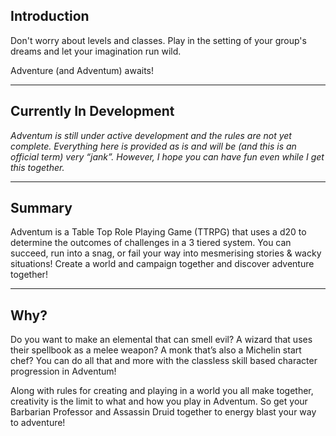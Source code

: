 ## Introduction

Don't worry about levels and classes. Play in the setting of your group's dreams and let your imagination run wild.

Adventure (and Adventum) awaits!

---

## Currently In Development

_Adventum is still under active development and the rules are not yet complete. Everything here is provided as is and will be (and this is an official term) very “jank”. However, I hope you can have fun even while I get this together._

---

## Summary

Adventum is a Table Top Role Playing Game (TTRPG) that uses a d20 to determine the outcomes of challenges in a 3 tiered system. You can succeed, run into a snag, or fail your way into mesmerising stories & wacky situations! Create a world and campaign together and discover adventure together!
 
---

## Why?

Do you want to make an elemental that can smell evil? A wizard that uses their spellbook as a melee weapon? A monk that’s also a Michelin start chef? You can do all that and more with the classless skill based character progression in Adventum!

Along with rules for creating and playing in a world you all make together, creativity is the limit to what and how you play in Adventum. So get your Barbarian Professor and Assassin Druid together to energy blast your way to adventure!